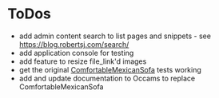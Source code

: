 # ToDos

- add admin content search to list pages and snippets - see https://blog.robertsj.com/search/
- add application console for testing
- add feature to resize file_link'd images
- get the original [ComfortableMexicanSofa](https://github.com/comfy/comfortable-mexican-sofa) tests working
- add and update documentation to Occams to replace ComfortableMexicanSofa 
